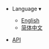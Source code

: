 - Language <span class="arrow">&#x25BE;</span>
  - [English](/en/)
  - [简体中文](/zh-cn/)

- [API](doc/markdown/index.md) &nbsp; &nbsp;
